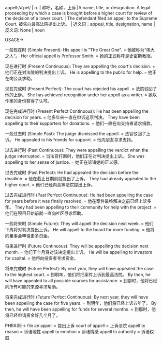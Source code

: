 appell:/əˈpel/ | n. | 称呼，名称，上诉 |A name, title, or designation.  A legal proceeding by which a case is brought before a higher court for review of the decision of a lower court. | The defendant filed an appell to the Supreme Court.  被告向最高法院提出上诉。 | 近义词：appeal, title, designation, name | 反义词: None | noun

USAGE->

一般现在时 (Simple Present):
His appell is "The Great One". = 他被称为“伟大之人”。
Her official appell is Professor Smith. = 她的正式称呼是史密斯教授。

现在进行时 (Present Continuous):
They are appelling the court's decision. = 他们正在对法院的判决提出上诉。
He is appelling to the public for help. = 他正在向公众求助。


现在完成时 (Present Perfect):
The court has rejected his appell. = 法院驳回了他的上诉。
She has achieved recognition under her appell as a writer. = 她以作家的身份获得了认可。


现在完成进行时 (Present Perfect Continuous):
He has been appelling the decision for years. = 他多年来一直在申诉这项判决。
They have been appelling to their supporters for donations. = 他们一直在向支持者请求捐款。


一般过去时 (Simple Past):
The judge dismissed the appell. = 法官驳回了上诉。
He appealed to his friends for support. = 他向朋友寻求支持。


过去进行时 (Past Continuous):
They were appelling the verdict when the judge interrupted. = 当法官打断时，他们正在对判决提出上诉。
She was appelling to her sense of justice. = 她正在诉诸她的正义感。


过去完成时 (Past Perfect):
He had appealed the decision before the deadline. = 他在截止日期前就提出了上诉。
They had already appealed to the higher court. = 他们已经向高等法院提出上诉。


过去完成进行时 (Past Perfect Continuous):
He had been appelling the case for years before it was finally resolved. =  他在案件最终解决之前已经上诉多年。
They had been appelling to their community for help with the project. = 他们在项目开始前就一直向社区寻求帮助。


一般将来时 (Simple Future):
They will appell the decision next week. = 他们下周将对判决提出上诉。
He will appell to the board for more funding. = 他将向董事会申请更多资金。


将来进行时 (Future Continuous):
They will be appelling the decision next month. = 他们下个月将对该决定提出上诉。
He will be appelling to investors for capital. = 他将向投资者寻求资金。


将来完成时 (Future Perfect):
By next year, they will have appealed the case to the highest court. = 到明年，他们将把案件上诉到最高法院。
By then, he will have appealed to all possible sources for assistance. = 到那时，他将已经向所有可能的来源寻求帮助。


将来完成进行时 (Future Perfect Continuous):
By next year, they will have been appelling the case for five years. = 到明年，他们将已经上诉五年了。
By then, he will have been appelling for funds for several months. = 到那时，他将已经申请资金好几个月了。



PHRASE->
file an appell = 提出上诉
court of appell = 上诉法院
appell to reason = 诉诸理性
appell to emotion = 诉诸情感
appell to authority = 诉诸权威


